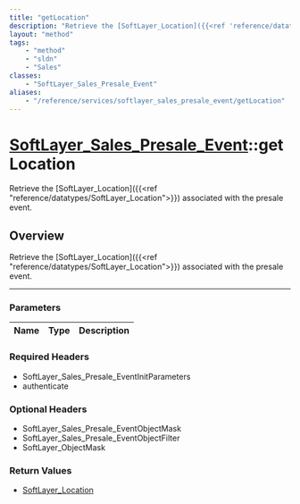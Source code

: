 ```yaml
---
title: "getLocation"
description: "Retrieve the [SoftLayer_Location]({{<ref 'reference/datatypes/SoftLayer_Location'>}}) associated with the presale event."
layout: "method"
tags:
    - "method"
    - "sldn"
    - "Sales"
classes:
    - "SoftLayer_Sales_Presale_Event"
aliases:
    - "/reference/services/softlayer_sales_presale_event/getLocation"
---
```

# [SoftLayer_Sales_Presale_Event](/reference/services/SoftLayer_Sales_Presale_Event)::getLocation


Retrieve the [SoftLayer_Location]({{<ref "reference/datatypes/SoftLayer_Location">}}) associated with the presale event.


## Overview 
Retrieve the [SoftLayer_Location]({{<ref "reference/datatypes/SoftLayer_Location">}}) associated with the presale event.

-----

### Parameters 
|Name | Type | Description |
| --- | --- | --- |


### Required Headers
* SoftLayer_Sales_Presale_EventInitParameters
* authenticate


### Optional Headers
* SoftLayer_Sales_Presale_EventObjectMask
* SoftLayer_Sales_Presale_EventObjectFilter
* SoftLayer_ObjectMask

### Return Values
* <a href='/reference/datatypes/SoftLayer_Location'>SoftLayer_Location </a>





